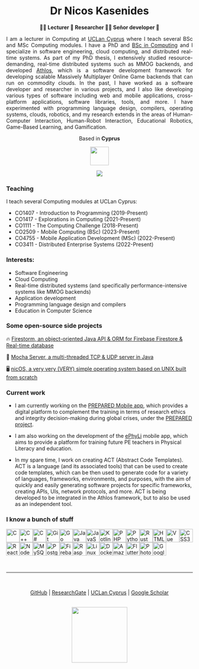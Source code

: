 <h1 align="center">Dr Nicos Kasenides</h1>

<p></p>

<p align="center"><b>👨‍🏫 Lecturer 🔭 Researcher 🧑‍💻 Señor developer 🙂️</b><p>

<p align="justify">
  I am a lecturer in Computing at <a target="_blank" href="http://www.uclancyprus.ac.cy/">UCLan Cyprus</a> where I teach several BSc and MSc Computing modules. 
  I have a PhD and <a target="_blank" href="https://www.uclancyprus.ac.cy/undergraduate-course/bsc-hons-computing/">BSc in Computing</a> and I specialize in software engineering, cloud computing, and distributed real-time systems. 
  As part of my PhD thesis, I extensively studied resource-demanding, real-time distributed systems such as MMOG backends,
  and developed <a target="_blank" href="https://www.mdpi.com/2674-113X/1/1/6">Athlos</a>, which is a software development framework for developing scalable Massively Multiplayer Online Game backends that can run on commodity clouds.
In the past, I have worked as a software developer and researcher in various projects, and I also like developing various types of software including
  web and mobile applications, cross-platform applications, software libraries, tools, and more. I have experimented with programming language design, compilers,
  operating systems, clouds, robotics, and my research extends in the areas of Human-Computer Interaction, Human-Robot Interaction, Educational Robotics, Game-Based Learning, and Gamification.
</p>

<div align="center">

Based in **Cyprus**

<img width="50" src="https://upload.wikimedia.org/wikipedia/commons/thumb/d/d4/Flag_of_Cyprus.svg/800px-Flag_of_Cyprus.svg.png" />

<br/>

<a href="http://www.github.com/nkasenides"><img src="https://github-readme-streak-stats.herokuapp.com/?user=nkasenides&stroke=000000&background=FFFFFF&ring=ef4444&fire=ef4444&currStreakNum=000000&currStreakLabel=ef4444&sideNums=000000&sideLabels=333333&dates=333333&hide_border=false" /></a>


</div>

<h3>Teaching</h3>

I teach several Computing modules at UCLan Cyprus:

* CO1407 - Introduction to Programming (2019-Present)
* CO1417 - Explorations in Computing (2021-Present)
* CO1111 - The Computing Challenge (2018-Present)
* CO2509 - Mobile Computing (BSc) (2023-Present)
* CO4755 - Mobile Application Development (MSc) (2022-Present)
* CO3411 - Distributed Enterprise Systems (2022-Present)

<h3>Interests:</h3>

* Software Engineering
* Cloud Computing
* Real-time distributed systems (and specifically performance-intensive systems like MMOG backends)
* Application development
* Programming language design and compilers
* Education in Computer Science

<h3>Some open-source side projects</h3>

🔥 [Firestorm, an object-oriented Java API & ORM for Firebase Firestore & Real-time database](https://github.com/RayLabz/Firestorm)

🛜 [Mocha Server, a multi-threaded TCP & UDP server in Java](https://github.com/RayLabz/Mocha-Server)

🖥️ [nicOS, a very very (VERY) simple operating system based on UNIX built from scratch](https://github.com/nkasenides/nicOS)

<h3>Current work</h3>

* I am currently working on the [PREPARED Mobile app](https://prepared-project.eu/app/), which provides a digital platform to complement 
the training in terms of research ethics and integrity decision-making during global crises, under the [PREPARED project](https://prepared-project.eu/app/).

* I am also working on the development of the [ePhyLi](https://www.ephyliproject.eu/) mobile app, which aims to provide a platform for training
future PE teachers in Physical Literacy and education.

* In my spare time, I work on creating ACT (Abstract Code Templates). ACT is a language (and its associated tools) that can be used to create code templates, which can be then used to generate code for a variety of languages, frameworks, environments, and purposes, with the aim of quickly and easily generating software projects for specific frameworks, creating APIs, UIs, network protocols, and more. ACT is being developed to be integrated in the Athlos framework, but to also be used as an independent tool.

<h3>I know a bunch of stuff</h3>

<p>
<a href="https://docs.microsoft.com/en-us/cpp/?view=msvc-170" target="_blank" rel="noreferrer"><img src="https://raw.githubusercontent.com/danielcranney/readme-generator/main/public/icons/skills/c-colored.svg" width="36" height="36" alt="C" /></a><a href="https://docs.microsoft.com/en-us/cpp/?view=msvc-170" target="_blank" rel="noreferrer"><img src="https://raw.githubusercontent.com/danielcranney/readme-generator/main/public/icons/skills/cplusplus-colored.svg" width="36" height="36" alt="C++" /></a><a href="https://docs.microsoft.com/en-us/dotnet/csharp/" target="_blank" rel="noreferrer"><img src="https://raw.githubusercontent.com/danielcranney/readme-generator/main/public/icons/skills/csharp-colored.svg" width="36" height="36" alt="C#" /></a><a href="https://git-scm.com/" target="_blank" rel="noreferrer"><img src="https://raw.githubusercontent.com/danielcranney/readme-generator/main/public/icons/skills/git-colored.svg" width="36" height="36" alt="Git" /></a><a href="https://go.dev/doc/" target="_blank" rel="noreferrer"><img src="https://raw.githubusercontent.com/danielcranney/readme-generator/main/public/icons/skills/go-colored.svg" width="36" height="36" alt="Go" /></a><a href="https://www.oracle.com/java/" target="_blank" rel="noreferrer"><img src="https://raw.githubusercontent.com/danielcranney/readme-generator/main/public/icons/skills/java-colored.svg" width="36" height="36" alt="Java" /></a><a href="https://developer.mozilla.org/en-US/docs/Web/JavaScript" target="_blank" rel="noreferrer"><img src="https://raw.githubusercontent.com/danielcranney/readme-generator/main/public/icons/skills/javascript-colored.svg" width="36" height="36" alt="JavaScript" /></a><a href="https://kotlinlang.org/" target="_blank" rel="noreferrer"><img src="https://raw.githubusercontent.com/danielcranney/readme-generator/main/public/icons/skills/kotlin-colored.svg" width="36" height="36" alt="Kotlin" /></a><a href="https://www.php.net/" target="_blank" rel="noreferrer"><img src="https://raw.githubusercontent.com/danielcranney/readme-generator/main/public/icons/skills/php-colored.svg" width="36" height="36" alt="PHP" /></a><a href="https://www.python.org/" target="_blank" rel="noreferrer"><img src="https://raw.githubusercontent.com/danielcranney/readme-generator/main/public/icons/skills/python-colored.svg" width="36" height="36" alt="Python" /></a><a href="https://www.rust-lang.org/" target="_blank" rel="noreferrer"><img src="https://raw.githubusercontent.com/danielcranney/readme-generator/main/public/icons/skills/rust-colored.svg" width="36" height="36" alt="Rust" /></a><a href="https://developer.mozilla.org/en-US/docs/Glossary/HTML5" target="_blank" rel="noreferrer"><img src="https://raw.githubusercontent.com/danielcranney/readme-generator/main/public/icons/skills/html5-colored.svg" width="36" height="36" alt="HTML5" /></a><a href="https://vuejs.org/" target="_blank" rel="noreferrer"><img src="https://raw.githubusercontent.com/danielcranney/readme-generator/main/public/icons/skills/vuejs-colored.svg" width="36" height="36" alt="Vue" /></a><a href="https://www.w3.org/TR/CSS/#css" target="_blank" rel="noreferrer"><img src="https://raw.githubusercontent.com/danielcranney/readme-generator/main/public/icons/skills/css3-colored.svg" width="36" height="36" alt="CSS3" /></a><a href="https://reactjs.org/" target="_blank" rel="noreferrer"><img src="https://raw.githubusercontent.com/danielcranney/readme-generator/main/public/icons/skills/react-colored.svg" width="36" height="36" alt="React" /></a><a href="https://nodejs.org/en/" target="_blank" rel="noreferrer"><img src="https://raw.githubusercontent.com/danielcranney/readme-generator/main/public/icons/skills/nodejs-colored.svg" width="36" height="36" alt="NodeJS" /></a><a href="https://www.mysql.com/" target="_blank" rel="noreferrer"><img src="https://raw.githubusercontent.com/danielcranney/readme-generator/main/public/icons/skills/mysql-colored.svg" width="36" height="36" alt="MySQL" /></a><a href="https://www.postgresql.org/" target="_blank" rel="noreferrer"><img src="https://raw.githubusercontent.com/danielcranney/readme-generator/main/public/icons/skills/postgresql-colored.svg" width="36" height="36" alt="PostgreSQL" /></a><a href="https://firebase.google.com/" target="_blank" rel="noreferrer"><img src="https://raw.githubusercontent.com/danielcranney/readme-generator/main/public/icons/skills/firebase-colored.svg" width="36" height="36" alt="Firebase" /></a><a href="https://www.raspberrypi.org/" target="_blank" rel="noreferrer"><img src="https://raw.githubusercontent.com/danielcranney/readme-generator/main/public/icons/skills/raspberrypi-colored.svg" width="36" height="36" alt="Raspberry Pi" /></a><a href="https://www.linux.org" target="_blank" rel="noreferrer"><img src="https://raw.githubusercontent.com/danielcranney/readme-generator/main/public/icons/skills/linux-colored.svg" width="36" height="36" alt="Linux" /></a><a href="https://www.docker.com/" target="_blank" rel="noreferrer"><img src="https://raw.githubusercontent.com/danielcranney/readme-generator/main/public/icons/skills/docker-colored.svg" width="36" height="36" alt="Docker" /></a><a href="https://aws.amazon.com" target="_blank" rel="noreferrer"><img src="https://raw.githubusercontent.com/danielcranney/readme-generator/main/public/icons/skills/aws-colored.svg" width="36" height="36" alt="Amazon Web Services" /></a><a href="https://flutter.dev/" target="_blank" rel="noreferrer"><img src="https://raw.githubusercontent.com/danielcranney/readme-generator/main/public/icons/skills/flutter-colored.svg" width="36" height="36" alt="Flutter" /></a><a href="https://www.adobe.com/uk/products/photoshop.html" target="_blank" rel="noreferrer"><img src="https://raw.githubusercontent.com/danielcranney/readme-generator/main/public/icons/skills/photoshop-colored.svg" width="36" height="36" alt="Photoshop" /></a><a href="https://cloud.google.com/" target="_blank" rel="noreferrer"><img src="https://raw.githubusercontent.com/danielcranney/readme-generator/main/public/icons/skills/googlecloud-colored.svg" width="36" height="36" alt="Google Cloud" /></a>
</p>

<br/>

---

<br/>

<div align="center">

[GitHub](https://www.github.com/nkasenides) |
[ResearchGate](https://www.researchgate.net/profile/Nicos-Kasenides) |
[UCLan Cyprus](https://www.uclancyprus.ac.cy/academic/nicos-kasenides-2/) |
[Google Scholar](https://scholar.google.com/citations?hl=en&user=6Jqe1FMAAAAJ)

</div>

<br/>

<div align="center">
    <a href="https://www.buymeacoffee.com/nkasenides"><img src="https://cdn.buymeacoffee.com/buttons/v2/default-yellow.png" width="150"/></a>
</div>
